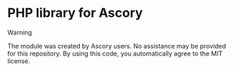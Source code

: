 # PHP library for Ascory
> [!WARNING]
> The module was created by Ascory users. No assistance may be provided for this repository. By using this code, you automatically agree to the MIT license.
